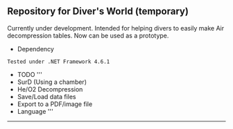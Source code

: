 ## Repository for Diver's World (temporary)

Currently under development. Intended for helping divers to easily make Air decompression tables.
Now can be used as a prototype.

* Dependency
```
Tested under .NET Framework 4.6.1
```

* TODO
'''
* SurD (Using a chamber)
* He/O2 Decompression
* Save/Load data files
* Export to a PDF/image file
* Language
'''

------------------------------------------------------------------------------------------
